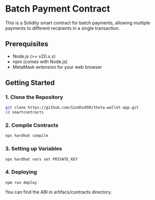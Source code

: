 # Batch Payment Contract

This is a Solidity smart contract for batch payments, allowing multiple payments to different recipients in a single transaction.

## Prerequisites

- Node.js (>= v20.x.x)
- npm (comes with Node.js)
- MetaMask extension for your web browser

## Getting Started

### 1. Clone the Repository

```bash
git clone https://github.com/Sindhu95R/theta-wallet-app.git
cd smartcontracts
```

### 2. Compile Contracts

```bash
npx hardhat compile
```

### 3. Setting up Variables
```bash
npx hardhat vars set PRIVATE_KEY  
```

### 4. Deploying
```
npm run deploy
```

You can find the ABI in artifacs/contracts directory.